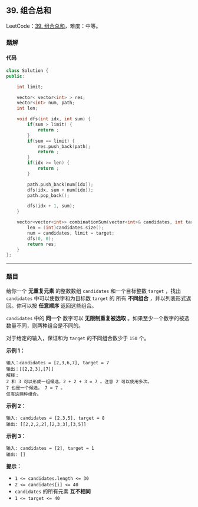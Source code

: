 ## 39. 组合总和

LeetCode：[39. 组合总和](https://leetcode.cn/problems/combination-sum/)，难度：中等。

### 题解

#### 代码

```c++
class Solution {
public:

    int limit;

    vector< vector<int> > res;
    vector<int> num, path;
    int len;

    void dfs(int idx, int sum) {
        if(sum > limit) {
            return ;
        }
        if(sum == limit) {
            res.push_back(path);
            return ;
        }
        if(idx >= len) {
            return ;
        }

        path.push_back(num[idx]);
        dfs(idx, sum + num[idx]);
        path.pop_back();

        dfs(idx + 1, sum);
    }

    vector<vector<int>> combinationSum(vector<int>& candidates, int target) {
        len = (int)candidates.size();
        num = candidates, limit = target;
        dfs(0, 0);
        return res;
    }
};
```



---



### 题目

给你一个 **无重复元素** 的整数数组 `candidates` 和一个目标整数 `target` ，找出 `candidates` 中可以使数字和为目标数 `target` 的 所有 **不同组合** ，并以列表形式返回。你可以按 **任意顺序** 返回这些组合。

`candidates` 中的 **同一个** 数字可以 **无限制重复被选取** 。如果至少一个数字的被选数量不同，则两种组合是不同的。 

对于给定的输入，保证和为 `target` 的不同组合数少于 `150` 个。

 

**示例 1：**

```
输入：candidates = [2,3,6,7], target = 7
输出：[[2,2,3],[7]]
解释：
2 和 3 可以形成一组候选，2 + 2 + 3 = 7 。注意 2 可以使用多次。
7 也是一个候选， 7 = 7 。
仅有这两种组合。
```

**示例 2：**

```
输入: candidates = [2,3,5], target = 8
输出: [[2,2,2,2],[2,3,3],[3,5]]
```

**示例 3：**

```
输入: candidates = [2], target = 1
输出: []
```

 

**提示：**

- `1 <= candidates.length <= 30`
- `2 <= candidates[i] <= 40`
- `candidates` 的所有元素 **互不相同**
- `1 <= target <= 40`


